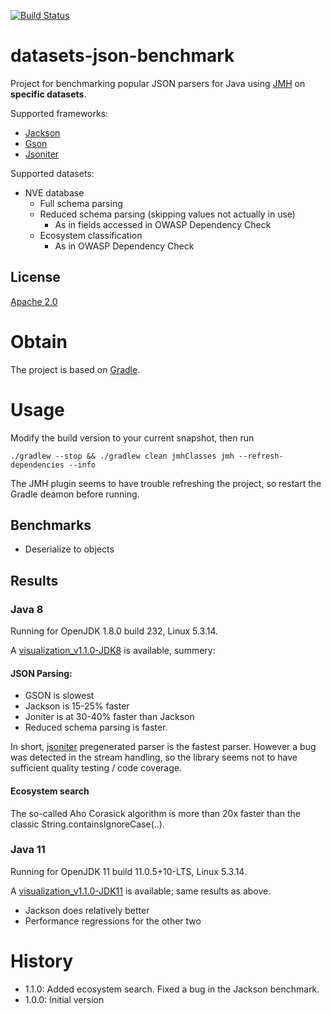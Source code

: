 

[![Build Status](https://travis-ci.org/skjolber/datasets-json-benchmark.svg?branch=master)](https://travis-ci.org/skjolber/datasets-json-benchmark)

# datasets-json-benchmark
Project for benchmarking popular JSON parsers for Java using [JMH] on __specific datasets__.

Supported frameworks: 

  * [Jackson]
  * [Gson]
  * [Jsoniter]

Supported datasets:

  * NVE database
     * Full schema parsing
     * Reduced schema parsing (skipping values not actually in use)
          * As in fields accessed in OWASP Dependency Check 
     * Ecosystem classification
          * As in OWASP Dependency Check 

## License
[Apache 2.0]

# Obtain
The project is based on [Gradle].

# Usage
Modify the build version to your current snapshot, then run 

```
./gradlew --stop && ./gradlew clean jmhClasses jmh --refresh-dependencies --info
```

The JMH plugin seems to have trouble refreshing the project, so restart the Gradle deamon before running.
## Benchmarks

  * Deserialize to objects

## Results

### Java 8
Running for OpenJDK 1.8.0 build 232, Linux 5.3.14.

A [visualization_v1.1.0-JDK8] is available, summery:

#### JSON Parsing:
 * GSON is slowest
 * Jackson is 15-25% faster
 * Joniter is at 30-40% faster than Jackson
 * Reduced schema parsing is faster. 

In short, [jsoniter] pregenerated parser is the fastest parser. However a bug was detected in the stream handling, so the library seems not to have sufficient quality testing / code coverage.

#### Ecosystem search
The so-called Aho Corasick algorithm is more than 20x faster than the classic String.containsIgnoreCase(..).

### Java 11
Running for OpenJDK 11 build 11.0.5+10-LTS, Linux 5.3.14.

A [visualization_v1.1.0-JDK11] is available; same results as above.

 * Jackson does relatively better
 * Performance regressions for the other two

# History

 - 1.1.0: Added ecosystem search. Fixed a bug in the Jackson benchmark.
 - 1.0.0: Initial version

[Apache 2.0]: http://www.apache.org/licenses/LICENSE-2.0.html
[issue-tracker]: https://github.com/skjolber/datasets-json-benchmark/issues
[Gradle]: https://gradle.org/
[JMH]: http://openjdk.java.net/projects/code-tools/jmh/
[visualization_v1.1.0-JDK11]: https://skjolber.github.io/datasets-json-benchmark/jmh_v1.1.0-JDK11/index.html
[visualization_v1.1.0-JDK8]: https://skjolber.github.io/datasets-json-benchmark/jmh_v1.1.0-JDK8/index.html
[Jsoniter]: https://github.com/json-iterator
[Jackson]: https://github.com/FasterXML/jackson
[Gson]: https://github.com/google/gson

